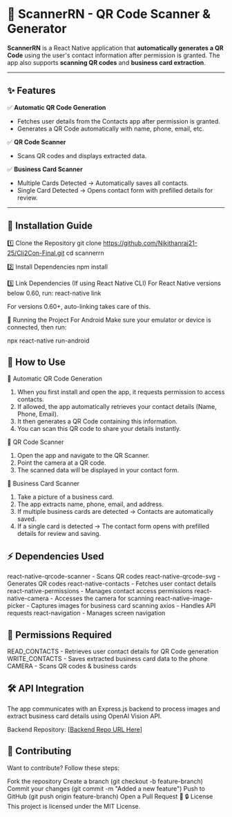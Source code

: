 # 📱 ScannerRN - QR Code Scanner & Generator

**ScannerRN** is a React Native application that **automatically generates a QR Code** using the user's contact information after permission is granted. The app also supports **scanning QR codes** and **business card extraction**.

---

## ✨ Features

✅ **Automatic QR Code Generation**  
   - Fetches user details from the Contacts app after permission is granted.  
   - Generates a QR Code automatically with name, phone, email, etc.  

✅ **QR Code Scanner**  
   - Scans QR codes and displays extracted data.  

✅ **Business Card Scanner**  
   - Multiple Cards Detected → Automatically saves all contacts.  
   - Single Card Detected → Opens contact form with prefilled details for review.  

---

## 🚀 Installation Guide

1️⃣ Clone the Repository
git clone https://github.com/Nikithanraj21-25/Cli2Con-Final.git
cd scannerrn

2️⃣ Install Dependencies
npm install

3️⃣ Link Dependencies (If using React Native CLI)
For React Native versions below 0.60, run:
react-native link

For versions 0.60+, auto-linking takes care of this.

📲 Running the Project
For Android
Make sure your emulator or device is connected, then run:

npx react-native run-android

## 🎯 How to Use
📌 Automatic QR Code Generation
1. When you first install and open the app, it requests permission to access contacts.
2. If allowed, the app automatically retrieves your contact details (Name, Phone, Email).
3. It then generates a QR Code containing this information.
4. You can scan this QR code to share your details instantly.

📌 QR Code Scanner
1. Open the app and navigate to the QR Scanner.
2. Point the camera at a QR code.
3. The scanned data will be displayed in your contact form.

📌 Business Card Scanner
1. Take a picture of a business card.
2. The app extracts name, phone, email, and address.
3. If multiple business cards are detected → Contacts are automatically saved.
4. If a single card is detected → The contact form opens with prefilled details for review and saving.

## ⚡ Dependencies Used

react-native-qrcode-scanner -	Scans QR codes
react-native-qrcode-svg -	Generates QR codes
react-native-contacts -	Fetches user contact details
react-native-permissions -	Manages contact access permissions
react-native-camera - Accesses the camera for scanning
react-native-image-picker - Captures images for business card scanning
axios - Handles API requests
react-navigation - Manages screen navigation

## 🔐 Permissions Required

READ_CONTACTS - Retrieves user contact details for QR Code generation
WRITE_CONTACTS	- Saves extracted business card data to the phone
CAMERA - Scans QR codes & business cards

## 🛠️ API Integration
The app communicates with an Express.js backend to process images and extract business card details using OpenAI Vision API.

Backend Repository: [[Backend Repo URL Here](https://github.com/Nikithanraj21-25/backend)]

## 🤝 Contributing
Want to contribute? Follow these steps:

Fork the repository
Create a branch (git checkout -b feature-branch)
Commit your changes (git commit -m "Added a new feature")
Push to GitHub (git push origin feature-branch)
Open a Pull Request 🎉
🔒 License
This project is licensed under the MIT License.
